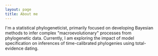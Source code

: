```yaml
---
layout: page
title: About me
---
```


I'm a statistical phylogeneticist, primarily focused on developing Bayesian methods to infer complex "macroevolutionary" processes from phylogenetic data.
Currently, I am exploring the impact of model specification on inferences of time-calibrated phylogenies using total-evidence dating.
